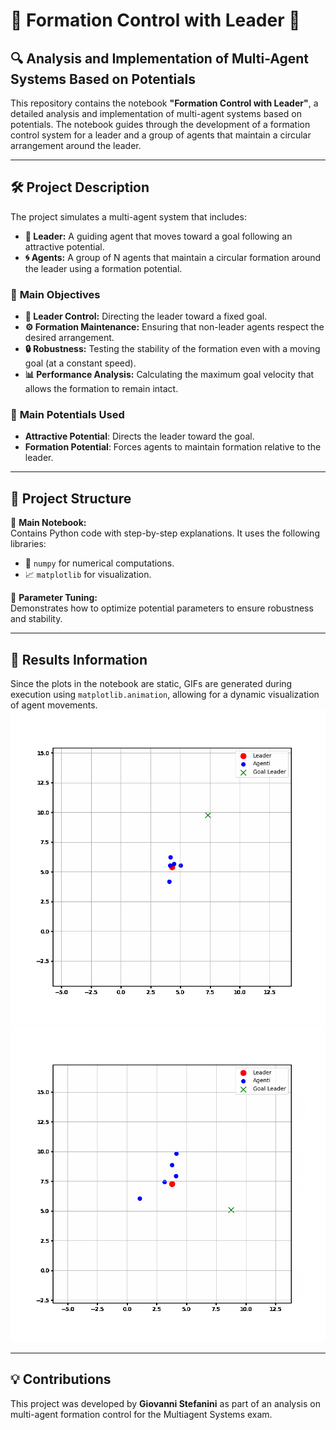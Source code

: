 # 🌟 **Formation Control with Leader** 🌟  

## 🔍 **Analysis and Implementation of Multi-Agent Systems Based on Potentials**  
This repository contains the notebook **"Formation Control with Leader"**, a detailed analysis and implementation of multi-agent systems based on potentials. The notebook guides through the development of a formation control system for a leader and a group of agents that maintain a circular arrangement around the leader.  

---  

## 🛠️ Project Description  
The project simulates a multi-agent system that includes:  
- **🤖 Leader:** A guiding agent that moves toward a goal following an attractive potential.  
- **🌀 Agents:** A group of N agents that maintain a circular formation around the leader using a formation potential.    

### 🎯 **Main Objectives**  
- **🚩 Leader Control:** Directing the leader toward a fixed goal.  
- **⚙️ Formation Maintenance:** Ensuring that non-leader agents respect the desired arrangement.  
- **🔒 Robustness:** Testing the stability of the formation even with a moving goal (at a constant speed).  
- **📊 Performance Analysis:** Calculating the maximum goal velocity that allows the formation to remain intact.  

### 🧲 **Main Potentials Used**  
- **Attractive Potential**: Directs the leader toward the goal.  
- **Formation Potential**: Forces agents to maintain formation relative to the leader.  

---  

## 📂 Project Structure  
🔸 **Main Notebook:**  
Contains Python code with step-by-step explanations. It uses the following libraries:  
- 🧮 `numpy` for numerical computations.  
- 📈 `matplotlib` for visualization.  

🔸 **Parameter Tuning:**  
Demonstrates how to optimize potential parameters to ensure robustness and stability.  

---  

## 🎥 **Results Information**  
Since the plots in the notebook are static, GIFs are generated during execution using `matplotlib.animation`, allowing for a dynamic visualization of agent movements.  
![Fixed Goal](./Gif_esperimenti/fixed_goal.gif)
![Moving Goal](./Gif_esperimenti/moving_goal.gif)

---  

## 💡 **Contributions**  
This project was developed by **Giovanni Stefanini** as part of an analysis on multi-agent formation control for the Multiagent Systems exam.  

